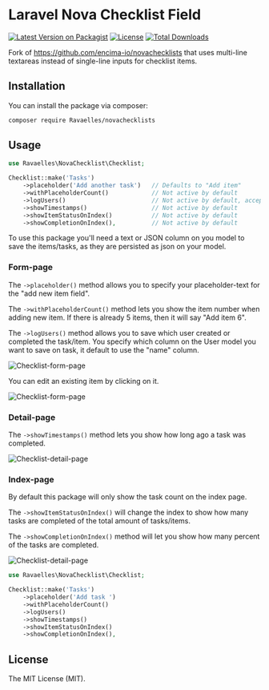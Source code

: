 # Laravel Nova Checklist Field

[![Latest Version on Packagist](https://img.shields.io/packagist/v/Ravaelles/novachecklists.svg)](https://packagist.org/packages/Ravaelles/novachecklists)
[![License](https://img.shields.io/packagist/l/Ravaelles/novachecklists.svg)](https://packagist.org/packages/Ravaelles/novachecklists)
[![Total Downloads](https://img.shields.io/packagist/dt/Ravaelles/novachecklists.svg)](https://packagist.org/packages/Ravaelles/novachecklists)

Fork of https://github.com/encima-io/novachecklists that uses multi-line textareas instead of single-line inputs for checklist items.

## Installation

You can install the package via composer:


```bash
composer require Ravaelles/novachecklists
```

## Usage


```php
use Ravaelles\NovaChecklist\Checklist;

Checklist::make('Tasks')
    ->placeholder('Add another task')   // Defaults to "Add item"
    ->withPlaceholderCount()            // Not active by default
    ->logUsers()                        // Not active by default, accepts user-model column. Uses "name" when column isn't provided.
    ->showTimestamps()                  // Not active by default
    ->showItemStatusOnIndex()           // Not active by default
    ->showCompletionOnIndex(),          // Not active by default
```

To use this package you'll need a text or JSON column on you model to save the items/tasks, as they are persisted as json on your model.

### Form-page
The `->placeholder()` method allows you to specify your placeholder-text for the "add new item field".

The `->withPlaceholderCount()` method lets you show the item number when adding new item. If there is already 5 items, then it will say "Add item 6".

The `->logUsers()` method allows you to save which user created or completed the task/item. You specify which column on the User model you want to save on task, it default to use the "name" column.


![Checklist-form-page](https://raw.githubusercontent.com/e2-consult/novachecklists/master/form-add.png)

You can edit an existing item by clicking on it.

![Checklist-form-page](https://raw.githubusercontent.com/e2-consult/novachecklists/master/form-edit.png)

### Detail-page

The `->showTimestamps()` method lets you show how long ago a task was completed.

![Checklist-detail-page](https://raw.githubusercontent.com/e2-consult/novachecklists/master/detail.png)

### Index-page
By default this package will only show the task count on the index page.

The `->showItemStatusOnIndex()` will change the index to show how many tasks are completed of the total amount of tasks/items.

The `->showCompletionOnIndex()` method will let you show how many percent of the tasks are completed.

![Checklist-detail-page](https://raw.githubusercontent.com/e2-consult/novachecklists/master/index.png)

```php
use Ravaelles\NovaChecklist\Checklist;

Checklist::make('Tasks')
    ->placeholder('Add task ')
    ->withPlaceholderCount()
    ->logUsers()
    ->showTimestamps()
    ->showItemStatusOnIndex()
    ->showCompletionOnIndex(),
```

## License

The MIT License (MIT).

